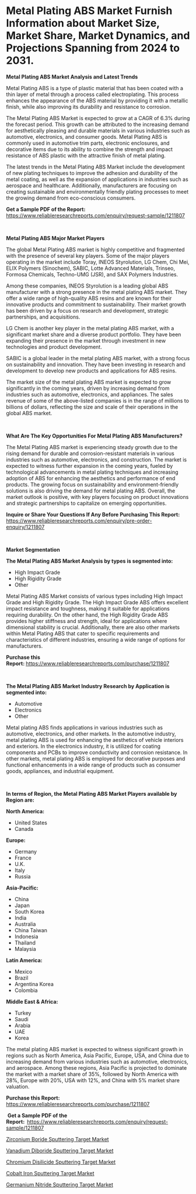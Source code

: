 <p><h1>Metal Plating ABS Market Furnish Information about Market Size, Market Share, Market Dynamics, and Projections Spanning from 2024 to 2031.</h1></p><p><strong>Metal Plating ABS Market Analysis and Latest Trends</strong></p>
<p><p>Metal Plating ABS is a type of plastic material that has been coated with a thin layer of metal through a process called electroplating. This process enhances the appearance of the ABS material by providing it with a metallic finish, while also improving its durability and resistance to corrosion.</p><p>The Metal Plating ABS Market is expected to grow at a CAGR of 6.3% during the forecast period. This growth can be attributed to the increasing demand for aesthetically pleasing and durable materials in various industries such as automotive, electronics, and consumer goods. Metal Plating ABS is commonly used in automotive trim parts, electronic enclosures, and decorative items due to its ability to combine the strength and impact resistance of ABS plastic with the attractive finish of metal plating.</p><p>The latest trends in the Metal Plating ABS Market include the development of new plating techniques to improve the adhesion and durability of the metal coating, as well as the expansion of applications in industries such as aerospace and healthcare. Additionally, manufacturers are focusing on creating sustainable and environmentally friendly plating processes to meet the growing demand from eco-conscious consumers.</p></p>
<p><strong>Get a Sample PDF of the Report:&nbsp;</strong> <a href="https://www.reliableresearchreports.com/enquiry/request-sample/1211807">https://www.reliableresearchreports.com/enquiry/request-sample/1211807</a></p>
<p>&nbsp;</p>
<p><strong>Metal Plating ABS Major Market Players</strong></p>
<p><p>The global Metal Plating ABS market is highly competitive and fragmented with the presence of several key players. Some of the major players operating in the market include Toray, INEOS Styrolution, LG Chem, Chi Mei, ELIX Polymers (Sinochem), SABIC, Lotte Advanced Materials, Trinseo, Formosa Chemicals, Techno-UMG (JSR), and SAX Polymers Industries.</p><p>Among these companies, INEOS Styrolution is a leading global ABS manufacturer with a strong presence in the metal plating ABS market. They offer a wide range of high-quality ABS resins and are known for their innovative products and commitment to sustainability. Their market growth has been driven by a focus on research and development, strategic partnerships, and acquisitions.</p><p>LG Chem is another key player in the metal plating ABS market, with a significant market share and a diverse product portfolio. They have been expanding their presence in the market through investment in new technologies and product development.</p><p>SABIC is a global leader in the metal plating ABS market, with a strong focus on sustainability and innovation. They have been investing in research and development to develop new products and applications for ABS resins.</p><p>The market size of the metal plating ABS market is expected to grow significantly in the coming years, driven by increasing demand from industries such as automotive, electronics, and appliances. The sales revenue of some of the above-listed companies is in the range of millions to billions of dollars, reflecting the size and scale of their operations in the global ABS market.</p></p>
<p>&nbsp;</p>
<p><strong>What Are The Key Opportunities For Metal Plating ABS Manufacturers?</strong></p>
<p><p>The Metal Plating ABS market is experiencing steady growth due to the rising demand for durable and corrosion-resistant materials in various industries such as automotive, electronics, and construction. The market is expected to witness further expansion in the coming years, fueled by technological advancements in metal plating techniques and increasing adoption of ABS for enhancing the aesthetics and performance of end products. The growing focus on sustainability and environment-friendly solutions is also driving the demand for metal plating ABS. Overall, the market outlook is positive, with key players focusing on product innovations and strategic partnerships to capitalize on emerging opportunities.</p></p>
<p><strong>Inquire or Share Your Questions If Any Before Purchasing This Report:</strong> <a href="https://www.reliableresearchreports.com/enquiry/pre-order-enquiry/1211807">https://www.reliableresearchreports.com/enquiry/pre-order-enquiry/1211807</a></p>
<p>&nbsp;</p>
<p><strong>Market Segmentation</strong></p>
<p><strong>The Metal Plating ABS Market Analysis by types is segmented into:</strong></p>
<p><ul><li>High Impact Grade</li><li>High Rigidity Grade</li><li>Other</li></ul></p>
<p><p>Metal Plating ABS Market consists of various types including High Impact Grade and High Rigidity Grade. The High Impact Grade ABS offers excellent impact resistance and toughness, making it suitable for applications requiring durability. On the other hand, the High Rigidity Grade ABS provides higher stiffness and strength, ideal for applications where dimensional stability is crucial. Additionally, there are also other markets within Metal Plating ABS that cater to specific requirements and characteristics of different industries, ensuring a wide range of options for manufacturers.</p></p>
<p><strong>Purchase this Report:&nbsp;</strong><a href="https://www.reliableresearchreports.com/purchase/1211807">https://www.reliableresearchreports.com/purchase/1211807</a></p>
<p>&nbsp;</p>
<p><strong>The Metal Plating ABS Market Industry Research by Application is segmented into:</strong></p>
<p><ul><li>Automotive</li><li>Electronics</li><li>Other</li></ul></p>
<p><p>Metal plating ABS finds applications in various industries such as automotive, electronics, and other markets. In the automotive industry, metal plating ABS is used for enhancing the aesthetics of vehicle interiors and exteriors. In the electronics industry, it is utilized for coating components and PCBs to improve conductivity and corrosion resistance. In other markets, metal plating ABS is employed for decorative purposes and functional enhancements in a wide range of products such as consumer goods, appliances, and industrial equipment.</p></p>
<p>&nbsp;</p>
<p><strong>In terms of Region, the Metal Plating ABS Market Players available by Region are:</strong></p>
<p>
    <p> <strong> North America: </strong>
        <ul>
            <li>United States</li>
            <li>Canada</li>
        </ul>
        </p> 
    <p> <strong> Europe: </strong>
        <ul>
            <li>Germany</li>
            <li>France</li>
            <li>U.K.</li>
            <li>Italy</li>
            <li>Russia</li>
        </ul>
        </p> 
    <p> <strong> Asia-Pacific: </strong>
        <ul>
            <li>China</li>
            <li>Japan</li>
            <li>South Korea</li>
            <li>India</li>
            <li>Australia</li>
            <li>China Taiwan</li>
            <li>Indonesia</li>
            <li>Thailand</li>
            <li>Malaysia</li>
        </ul>
        </p> 
    <p> <strong> Latin America: </strong>
        <ul>
            <li>Mexico</li>
            <li>Brazil</li>
            <li>Argentina Korea</li>
            <li>Colombia</li>
        </ul>
        </p> 
    <p> <strong> Middle East & Africa: </strong>
        <ul>
            <li>Turkey</li>
            <li>Saudi</li>
            <li>Arabia</li>
            <li>UAE</li>
            <li>Korea</li>
        </ul>
    </p>
    </p>
<p><p>The metal plating ABS market is expected to witness significant growth in regions such as North America, Asia Pacific, Europe, USA, and China due to increasing demand from various industries such as automotive, electronics, and aerospace. Among these regions, Asia Pacific is projected to dominate the market with a market share of 35%, followed by North America with 28%, Europe with 20%, USA with 12%, and China with 5% market share valuation.</p></p>
<p><strong>Purchase this Report: </strong><a href="https://www.reliableresearchreports.com/purchase/1211807">https://www.reliableresearchreports.com/purchase/1211807</a></p>
<p>&nbsp;<strong>Get a Sample PDF of the Report:&nbsp;&nbsp;</strong><a href="https://www.reliableresearchreports.com/enquiry/request-sample/1211807">https://www.reliableresearchreports.com/enquiry/request-sample/1211807</a></p>
<p><strong></strong></p>
<p><p><a href="https://medium.com/@evertkohler82/decoding-zirconium-boride-sputtering-target-market-metrics-market-share-trends-and-growth-2285932a1a60">Zirconium Boride Sputtering Target Market</a></p><p><a href="https://medium.com/@marcoshoppe2023/vanadium-diboride-sputtering-target-market-trends-forecast-and-competitive-analysis-to-2031-50e37ed8b5cd">Vanadium Diboride Sputtering Target Market</a></p><p><a href="https://medium.com/@marcoshoppe2023/chromium-disilicide-sputtering-target-market-insights-into-market-cagr-market-trends-and-growth-9b4fefd40246">Chromium Disilicide Sputtering Target Market</a></p><p><a href="https://medium.com/@evertkohler82/cobalt-iron-sputtering-target-market-size-and-market-trends-complete-industry-overview-2024-to-b5da7fcf309f">Cobalt Iron Sputtering Target Market</a></p><p><a href="https://medium.com/p/fc1dff2a1238/edit">Germanium Nitride Sputtering Target Market</a></p></p>